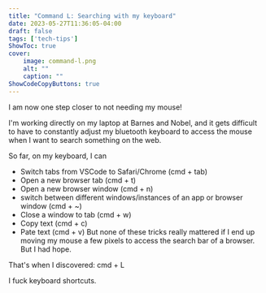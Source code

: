 ```yaml
---
title: "Command L: Searching with my keyboard"
date: 2023-05-27T11:36:05-04:00
draft: false
tags: ['tech-tips']
ShowToc: true
cover:
    image: command-l.png
    alt: ""
    caption: ""
ShowCodeCopyButtons: true
---
```


I am now one step closer to not needing my mouse!

I'm working directly on my laptop at Barnes and Nobel, and it gets difficult to have to constantly adjust my bluetooth keyboard to access the mouse when I want to search something on the web.

So far, on my keyboard, I can
- Switch tabs from VSCode to Safari/Chrome (cmd + tab)
- Open a new browser tab (cmd + t)
- Open a new browser window (cmd + n)
- switch between different windows/instances of an app or browser window (cmd + ~)
- Close a window to tab (cmd + w)
- Copy text (cmd + c)
- Pate text (cmd + v)
But none of these tricks really mattered if I end up moving my mouse a few pixels to access the search bar of a browser. But I had hope.

That's when I discovered: cmd + L

I fuck keyboard shortcuts.